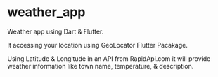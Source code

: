 # weather_app

Weather app using Dart & Flutter.

It accessing your location using GeoLocator Flutter Pacakage.

Using Latitude & Longitude in an API from RapidApi.com  it will provide weather information like town name, temperature, & description.   

